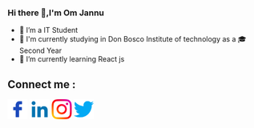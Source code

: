 ### Hi there 👋,I'm Om Jannu
- 🔭 I’m a IT Student 
- 🏫 I'm currently studying in Don Bosco Institute of technology as a 🎓Second Year
- 🌱 I’m currently learning React js
## Connect me : ##
<p align="left">
<a href="https://www.facebook.com/om.jannu.16/" target="blank"><img align="center" src="resources/facebook.png" alt="gautamkrishnar" padding="0.5rem" height="40" width="40" /></a>
<a href="https://www.linkedin.com/in/om-jannu-60a004218/" target="blank"><img align="center" src="resources/linkedin.png" alt="gautamkrishnar" padding="0.5rem" height="40" width="40" /></a>
<a href="https://linkedin.com/in/gautamkrishnar" target="blank"><img align="center" src="resources/instagram.png" alt="gautamkrishnar" padding="0.5rem" height="40" width="40" /></a>
<a href="https://stackoverflow.com/users/4214976" target="blank"><img align="center" src="resources/twitter.png" alt="4214976" padding="0.5rem" height="40" width="40" /></a>
<br />
